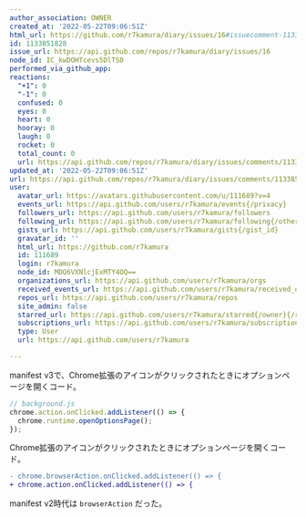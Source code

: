 ```yaml
---
author_association: OWNER
created_at: '2022-05-22T09:06:51Z'
html_url: https://github.com/r7kamura/diary/issues/16#issuecomment-1133851828
id: 1133851828
issue_url: https://api.github.com/repos/r7kamura/diary/issues/16
node_id: IC_kwDOHTcevs5DlTS0
performed_via_github_app: 
reactions:
  "+1": 0
  "-1": 0
  confused: 0
  eyes: 0
  heart: 0
  hooray: 0
  laugh: 0
  rocket: 0
  total_count: 0
  url: https://api.github.com/repos/r7kamura/diary/issues/comments/1133851828/reactions
updated_at: '2022-05-22T09:06:51Z'
url: https://api.github.com/repos/r7kamura/diary/issues/comments/1133851828
user:
  avatar_url: https://avatars.githubusercontent.com/u/111689?v=4
  events_url: https://api.github.com/users/r7kamura/events{/privacy}
  followers_url: https://api.github.com/users/r7kamura/followers
  following_url: https://api.github.com/users/r7kamura/following{/other_user}
  gists_url: https://api.github.com/users/r7kamura/gists{/gist_id}
  gravatar_id: ''
  html_url: https://github.com/r7kamura
  id: 111689
  login: r7kamura
  node_id: MDQ6VXNlcjExMTY4OQ==
  organizations_url: https://api.github.com/users/r7kamura/orgs
  received_events_url: https://api.github.com/users/r7kamura/received_events
  repos_url: https://api.github.com/users/r7kamura/repos
  site_admin: false
  starred_url: https://api.github.com/users/r7kamura/starred{/owner}{/repo}
  subscriptions_url: https://api.github.com/users/r7kamura/subscriptions
  type: User
  url: https://api.github.com/users/r7kamura

---
```

manifest v3で、Chrome拡張のアイコンがクリックされたときにオプションページを開くコード。

```javascript
// background.js
chrome.action.onClicked.addListener(() => {
  chrome.runtime.openOptionsPage();
});
```

Chrome拡張のアイコンがクリックされたときにオプションページを開くコード。

```diff
- chrome.browserAction.onClicked.addListener(() => {
+ chrome.action.onClicked.addListener(() => {
```

manifest v2時代は `browserAction` だった。